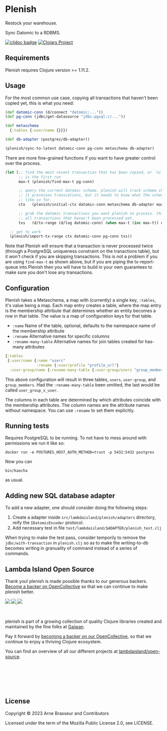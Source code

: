 # Plenish

Restock your warehouse.

Sync Datomic to a RDBMS.

<!-- badges -->
[![cljdoc badge](https://cljdoc.org/badge/com.lambdaisland/plenish)](https://cljdoc.org/d/com.lambdaisland/plenish) [![Clojars Project](https://img.shields.io/clojars/v/com.lambdaisland/plenish.svg)](https://clojars.org/com.lambdaisland/plenish)
<!-- /badges -->

## Requirements

Plenish requires Clojure version >= 1.11.2.

## Usage

For the most common use case, copying all transactions that haven't been copied
yet, this is what you need:

```clj
(def datomic-conn (d/connect "datomic:..."))
(def pg-conn (jdbc/get-datasource "jdbc:pgsql://..."))

(def metaschema
  {:tables {:user/name {}}})

(def db-adapter (postgres/db-adapter))

(plenish/sync-to-latest datomic-conn pg-conn metaschema db-adapter)
```

There are more fine-grained functions if you want to have greater control over
the process.

```clj
(let [;; find the most recent transaction that has been copied, or `nil` if this
      ;; is the first run
      max-t (plenish/find-max-t pg-conn)

      ;; query the current datomic schema. plenish will track schema changes as
      ;; it processes transcations, but it needs to know what the schema looks
      ;; like so far.
      ctx   (plenish/initial-ctx datomic-conn metaschema db-adapter max-t)

      ;; grab the datomic transactions you want plenish to process. this grabs
      ;; all transactions that haven't been processed yet.
      txs   (d/tx-range (d/log datomic-conn) (when max-t (inc max-t)) nil)]

  ;; get to work
  (plenish/import-tx-range ctx datomic-conn pg-conn txs))
```

Note that Plenish will ensure that a transaction is never processed twice
(through a PostgreSQL uniqueness constraint on the tranactions table), but it
won't check if you are skipping transactions. This is not a problem if you are
using `find-max-t` as shown above, but if you are piping the tx-report-queue
into Plenish then you will have to build in your own guarantees to make sure you
don't lose any transactions.

## Configuration

Plenish takes a Metaschema, a map with (currently) a single key, `:tables`, it's
value being a map. Each map entry creates a table, where the map entry is the
membership attribute that determines whether an entity becomes a row in that
table. The value is a map of configuration keys for that table.

- `:name` Name of the table, optional, defaults to the namespace name of the membership attribute
- `:rename` Alternative names for specific columns
- `:rename-many-table` Alternative names for join tables created for has-many attributes

```clj
{:tables
 {:user/name {:name "users"
              :rename {:user/profile "profile_url"}
  :user-group/name {:rename-many-table {:user-group/users "group_members"}}}}
```

This above configuration will result in three tables, `users`, `user-group`, and
`group_members`. Had the `:rename-many-table` been omitted, the last would be
called `user_group_x_user`.

The columns in each table are determined by which attributes coincide with the
membership attributes. The column names are the attribute names without
namespace. You can use `:rename` to set them explicitly.

## Running tests

Requires PostgreSQL to be running. To not have to mess around with permissions we run it like so:

```
docker run -e POSTGRES_HOST_AUTH_METHOD=trust -p 5432:5432 postgres
```

Now you can 

```
bin/kaocha
```

as usual.

## Adding new SQL database adapter

To add a new adapter, one should consider doing the following steps:

1. Create a adapter inside `src/lambdaisland/plenish/adapters` directory, reify the `IDatomicEncoder` protocol.
2. Add necessary test in file `test/lambdaisland/$ADAPTER/plenish_test.clj`

When trying to make the test pass, consider temporily to remove the `jdbc/with-transaction` in `plenish.clj` so as to make the writing-to-db becomes writing in granuality of command instead of a series of commands.

<!-- opencollective -->
## Lambda Island Open Source

Thank you! plenish is made possible thanks to our generous backers. [Become a
backer on OpenCollective](https://opencollective.com/lambda-island) so that we
can continue to make plenish better.

<a href="https://opencollective.com/lambda-island">
<img src="https://opencollective.com/lambda-island/organizations.svg?avatarHeight=46&width=800&button=false">
<img src="https://opencollective.com/lambda-island/individuals.svg?avatarHeight=46&width=800&button=false">
</a>
<img align="left" src="https://github.com/lambdaisland/open-source/raw/master/artwork/lighthouse_readme.png">

&nbsp;

plenish is part of a growing collection of quality Clojure libraries created and maintained
by the fine folks at [Gaiwan](https://gaiwan.co).

Pay it forward by [becoming a backer on our OpenCollective](http://opencollective.com/lambda-island),
so that we continue to enjoy a thriving Clojure ecosystem.

You can find an overview of all our different projects at [lambdaisland/open-source](https://github.com/lambdaisland/open-source).

&nbsp;

&nbsp;

&nbsp;
<!-- /opencollective -->

<!-- license -->
## License

Copyright &copy; 2023 Arne Brasseur and Contributors

Licensed under the term of the Mozilla Public License 2.0, see LICENSE.
<!-- /license -->
